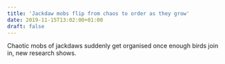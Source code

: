```yaml
---
title: 'Jackdaw mobs flip from chaos to order as they grow'
date: 2019-11-15T13:02:00+01:00
draft: false
---
```


Chaotic mobs of jackdaws suddenly get organised once enough birds join in, new research shows.